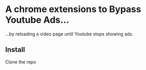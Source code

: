 # A chrome extensions to Bypass Youtube Ads...

...by reloading a video page until Youtube stops showing ads.

## Install

Clone the repo
